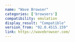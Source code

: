 ```yaml
---
name: "Wave Browser"
categories: ['browsers']
compatibility: emulation
display_result: "Compatible"
version_from: "92.0.4515.159"
link: https://wavebrowser.com/
---
```


